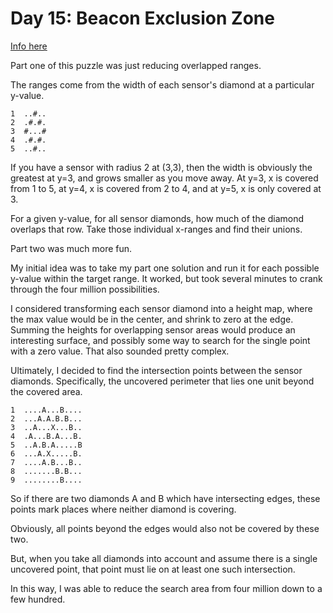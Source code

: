# Day 15: Beacon Exclusion Zone

[Info here](https://adventofcode.com/2022/day/15)

Part one of this puzzle was just reducing overlapped ranges.

The ranges come from the width of each sensor's diamond at a particular
y-value.

```
1  ..#..
2  .#.#.
3  #...#
4  .#.#.
5  ..#..
```

If you have a sensor with radius 2 at (3,3), then the width is obviously
the greatest at y=3, and grows smaller as you move away. At y=3, x is
covered from 1 to 5, at y=4, x is covered from 2 to 4, and at y=5, x is
only covered at 3.

For a given y-value, for all sensor diamonds, how much of the diamond
overlaps that row. Take those individual x-ranges and find their unions.

Part two was much more fun.

My initial idea was to take my part one solution and run it for each
possible y-value within the target range. It worked, but took several
minutes to crank through the four million possibilities.

I considered transforming each sensor diamond into a height map, where
the max value would be in the center, and shrink to zero at the edge.
Summing the heights for overlapping sensor areas would produce an
interesting surface, and possibly some way to search for the single
point with a zero value. That also sounded pretty complex.

Ultimately, I decided to find the intersection points between the
sensor diamonds. Specifically, the uncovered perimeter that lies one
unit beyond the covered area.

```
1  ....A...B....
2  ...A.A.B.B...
3  ..A...X...B..
4  .A...B.A...B.
5  ..A.B.A.....B
6  ...A.X.....B.
7  ....A.B...B..
8  .......B.B...
9  ........B....
```

So if there are two diamonds A and B which have intersecting edges, these points
mark places where neither diamond is covering.

Obviously, all points beyond the edges would also not be covered by these
two.

But, when you take all diamonds into account and assume there is a single
uncovered point, that point must lie on at least one such intersection.

In this way, I was able to reduce the search area from four million down to
a few hundred.

